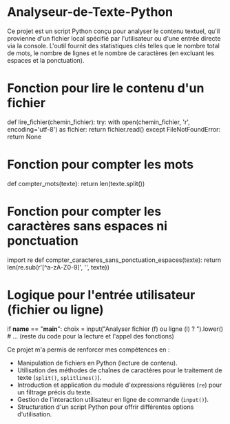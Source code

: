 # Analyseur-de-Texte-Python
Ce projet est un script Python conçu pour analyser le contenu textuel, qu'il provienne d'un fichier local spécifié par l'utilisateur ou d'une entrée directe via la console. L'outil fournit des statistiques clés telles que le nombre total de mots, le nombre de lignes et le nombre de caractères (en excluant les espaces et la ponctuation).

# Fonction pour lire le contenu d'un fichier
def lire_fichier(chemin_fichier):
    try:
        with open(chemin_fichier, 'r', encoding='utf-8') as fichier:
            return fichier.read()
    except FileNotFoundError:
        return None

# Fonction pour compter les mots
def compter_mots(texte):
    return len(texte.split())

# Fonction pour compter les caractères sans espaces ni ponctuation
import re
def compter_caracteres_sans_ponctuation_espaces(texte):
    return len(re.sub(r'[^a-zA-Z0-9]', '', texte))

# Logique pour l'entrée utilisateur (fichier ou ligne)
if __name__ == "__main__":
    choix = input("Analyser fichier (f) ou ligne (l) ? ").lower()
    # ... (reste du code pour la lecture et l'appel des fonctions)

Ce projet m'a permis de renforcer mes compétences en :

* Manipulation de fichiers en Python (lecture de contenu).
* Utilisation des méthodes de chaînes de caractères pour le traitement de texte (`split()`, `splitlines()`).
* Introduction et application du module d'expressions régulières (`re`) pour un filtrage précis du texte.
* Gestion de l'interaction utilisateur en ligne de commande (`input()`).
* Structuration d'un script Python pour offrir différentes options d'utilisation.

    
